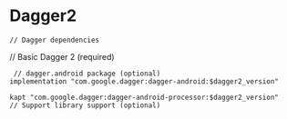 # Dagger2



    // Dagger dependencies
  // Basic Dagger 2 (required)
 
    
     // dagger.android package (optional)
    implementation "com.google.dagger:dagger-android:$dagger2_version"

    kapt "com.google.dagger:dagger-android-processor:$dagger2_version"
    // Support library support (optional)

